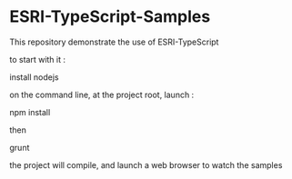 ESRI-TypeScript-Samples
=======================

This repository demonstrate the use of ESRI-TypeScript


to start with it :

install nodejs

on the command line, at the project root, launch :

npm install

then

grunt

the project will compile, and launch a web browser to watch the samples
 
